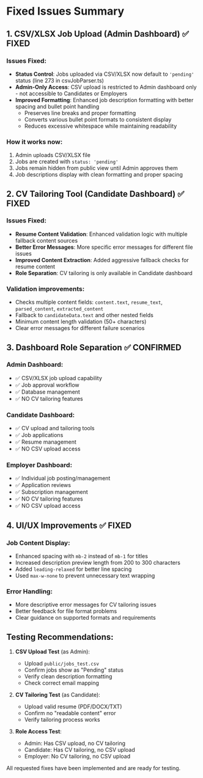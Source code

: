 # Fixed Issues Summary

## 1. CSV/XLSX Job Upload (Admin Dashboard) ✅ FIXED

### Issues Fixed:
- **Status Control**: Jobs uploaded via CSV/XLSX now default to `'pending'` status (line 273 in csvJobParser.ts)
- **Admin-Only Access**: CSV upload is restricted to Admin dashboard only - not accessible to Candidates or Employers
- **Improved Formatting**: Enhanced job description formatting with better spacing and bullet point handling
  - Preserves line breaks and proper formatting
  - Converts various bullet point formats to consistent display
  - Reduces excessive whitespace while maintaining readability

### How it works now:
1. Admin uploads CSV/XLSX file
2. Jobs are created with `status: 'pending'` 
3. Jobs remain hidden from public view until Admin approves them
4. Job descriptions display with clean formatting and proper spacing

## 2. CV Tailoring Tool (Candidate Dashboard) ✅ FIXED

### Issues Fixed:
- **Resume Content Validation**: Enhanced validation logic with multiple fallback content sources
- **Better Error Messages**: More specific error messages for different file issues
- **Improved Content Extraction**: Added aggressive fallback checks for resume content
- **Role Separation**: CV tailoring is only available in Candidate dashboard

### Validation improvements:
- Checks multiple content fields: `content.text`, `resume_text`, `parsed_content`, `extracted_content`
- Fallback to `candidateData.text` and other nested fields
- Minimum content length validation (50+ characters)
- Clear error messages for different failure scenarios

## 3. Dashboard Role Separation ✅ CONFIRMED

### Admin Dashboard:
- ✅ CSV/XLSX job upload capability
- ✅ Job approval workflow
- ✅ Database management
- ✅ NO CV tailoring features

### Candidate Dashboard:
- ✅ CV upload and tailoring tools
- ✅ Job applications
- ✅ Resume management
- ✅ NO CSV upload access

### Employer Dashboard:
- ✅ Individual job posting/management
- ✅ Application reviews
- ✅ Subscription management
- ✅ NO CV tailoring features
- ✅ NO CSV upload access

## 4. UI/UX Improvements ✅ FIXED

### Job Content Display:
- Enhanced spacing with `mb-2` instead of `mb-1` for titles
- Increased description preview length from 200 to 300 characters
- Added `leading-relaxed` for better line spacing
- Used `max-w-none` to prevent unnecessary text wrapping

### Error Handling:
- More descriptive error messages for CV tailoring issues
- Better feedback for file format problems
- Clear guidance on supported formats and requirements

## Testing Recommendations:

1. **CSV Upload Test** (as Admin):
   - Upload `public/jobs_test.csv`
   - Confirm jobs show as "Pending" status
   - Verify clean description formatting
   - Check correct email mapping

2. **CV Tailoring Test** (as Candidate):
   - Upload valid resume (PDF/DOCX/TXT)
   - Confirm no "readable content" error
   - Verify tailoring process works

3. **Role Access Test**:
   - Admin: Has CSV upload, no CV tailoring
   - Candidate: Has CV tailoring, no CSV upload  
   - Employer: No CV tailoring, no CSV upload

All requested fixes have been implemented and are ready for testing.
